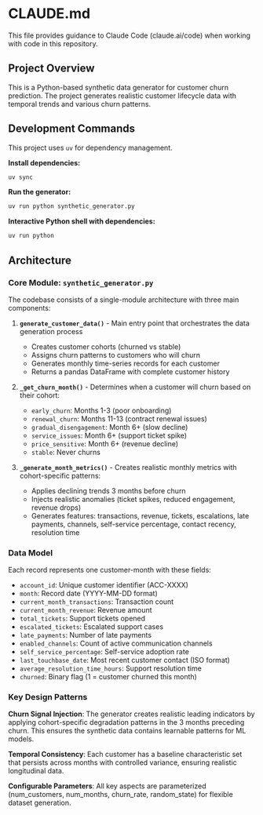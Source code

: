 # CLAUDE.md

This file provides guidance to Claude Code (claude.ai/code) when working with code in this repository.

## Project Overview

This is a Python-based synthetic data generator for customer churn prediction. The project generates realistic customer lifecycle data with temporal trends and various churn patterns.

## Development Commands

This project uses `uv` for dependency management.

**Install dependencies:**
```bash
uv sync
```

**Run the generator:**
```bash
uv run python synthetic_generator.py
```

**Interactive Python shell with dependencies:**
```bash
uv run python
```

## Architecture

### Core Module: `synthetic_generator.py`

The codebase consists of a single-module architecture with three main components:

1. **`generate_customer_data()`** - Main entry point that orchestrates the data generation process
   - Creates customer cohorts (churned vs stable)
   - Assigns churn patterns to customers who will churn
   - Generates monthly time-series records for each customer
   - Returns a pandas DataFrame with complete customer history

2. **`_get_churn_month()`** - Determines when a customer will churn based on their cohort:
   - `early_churn`: Months 1-3 (poor onboarding)
   - `renewal_churn`: Months 11-13 (contract renewal issues)
   - `gradual_disengagement`: Month 6+ (slow decline)
   - `service_issues`: Month 6+ (support ticket spike)
   - `price_sensitive`: Month 6+ (revenue decline)
   - `stable`: Never churns

3. **`_generate_month_metrics()`** - Creates realistic monthly metrics with cohort-specific patterns:
   - Applies declining trends 3 months before churn
   - Injects realistic anomalies (ticket spikes, reduced engagement, revenue drops)
   - Generates features: transactions, revenue, tickets, escalations, late payments, channels, self-service percentage, contact recency, resolution time

### Data Model

Each record represents one customer-month with these fields:
- `account_id`: Unique customer identifier (ACC-XXXX)
- `month`: Record date (YYYY-MM-DD format)
- `current_month_transactions`: Transaction count
- `current_month_revenue`: Revenue amount
- `total_tickets`: Support tickets opened
- `escalated_tickets`: Escalated support cases
- `late_payments`: Number of late payments
- `enabled_channels`: Count of active communication channels
- `self_service_percentage`: Self-service adoption rate
- `last_touchbase_date`: Most recent customer contact (ISO format)
- `average_resolution_time_hours`: Support resolution time
- `churned`: Binary flag (1 = customer churned this month)

### Key Design Patterns

**Churn Signal Injection**: The generator creates realistic leading indicators by applying cohort-specific degradation patterns in the 3 months preceding churn. This ensures the synthetic data contains learnable patterns for ML models.

**Temporal Consistency**: Each customer has a baseline characteristic set that persists across months with controlled variance, ensuring realistic longitudinal data.

**Configurable Parameters**: All key aspects are parameterized (num_customers, num_months, churn_rate, random_state) for flexible dataset generation.
